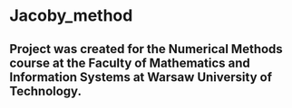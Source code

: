# Jacoby_method
## Project was created for the Numerical Methods course at the Faculty of Mathematics and Information Systems at  Warsaw University of Technology.
